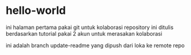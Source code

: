 # hello-world
ini halaman pertama pakai git untuk kolaborasi
repository ini ditulis berdasarkan tutorial 
pakai 2 akun untuk merasakan kolaborasi

ini adalah branch update-readme yang dipush dari loka
ke remote repo
